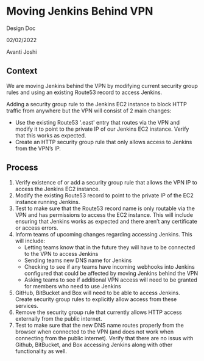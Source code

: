# Moving Jenkins Behind VPN

Design Doc

02/02/2022

Avanti Joshi

## Context
We are moving Jenkins behind the VPN by modifying current security group rules and using an existing Route53 record to access Jenkins.

Adding a security group rule to the Jenkins EC2 instance to block HTTP traffic from anywhere but the VPN will consist of 2 main changes:
 - Use the existing Route53 '.east' entry that routes via the VPN and modify it to point to the private IP of our Jenkins EC2 instance. Verify that this works as expected.
 - Create an HTTP security group rule that only allows access to Jenkins from the VPN’s IP.  


## Process

1) Verify existence of or add a security group rule that allows the VPN IP to access the Jenkins EC2 instance.
2) Modify the existing Route53 record to point to the private IP of the EC2 instance running Jenkins. 
3) Test to make sure that the Route53 record name is only routable via the VPN and has permissions to access the EC2 instance. This will include ensuring that Jenkins works as expected and there aren’t any certificate or access errors. 
4) Inform teams of upcoming changes regarding accessing Jenkins. This will include:
   - Letting teams know that in the future they will have to be connected to the VPN to access Jenkins
   - Sending teams new DNS name for Jenkins 
   - Checking to see if any teams have incoming webhooks into Jenkins configured that could be affected by moving Jenkins behind the VPN
   - Asking teams to see if additional VPN access will need to be granted for members who need to use Jenkins
5) GitHub, BitBucket and Box will need to be able to access Jenkins. Create security group rules to explicitly allow access from these services. 
6) Remove the security group rule that currently allows HTTP access externally from the public internet.
7) Test to make sure that the new DNS name routes properly from the browser when connected to the VPN (and does not work when connecting from the public internet). Verify that there are no issus with Github, BitBucket, and Box accessing Jenkins along with other functionality as well.  


